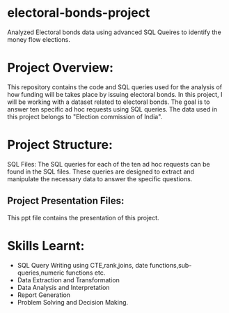 # electoral-bonds-project
  Analyzed Electoral bonds data using advanced SQL Queires to identify the money flow elections.
# Project Overview:
This repository contains the code and SQL queries used for the analysis of how funding will be takes place by issuing electoral bonds. In this project, I will be working with a dataset related to electoral bonds. The goal is to answer ten specific ad hoc requests using SQL queries. The data used in this project belongs to "Election commission of India".

# Project Structure:
SQL Files: The SQL queries for each of the ten ad hoc requests can be found in the SQL files. These queries are designed to extract and manipulate the necessary data to answer the specific questions.

## Project Presentation Files: 
This ppt file contains the presentation of this project.

# Skills Learnt:
* SQL Query Writing using CTE,rank,joins, date functions,sub-queries,numeric functions etc.
* Data Extraction and Transformation
* Data Analysis and Interpretation
* Report Generation
* Problem Solving and Decision Making.
